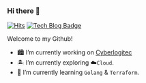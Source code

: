 ### Hi there 👋

[![Hits](https://hits.seeyoufarm.com/api/count/incr/badge.svg?url=https%3A%2F%2Fgithub.com%2Fbobphul&count_bg=%2379C83D&title_bg=%23555555&icon=mixcloud.svg&icon_color=%23E7E7E7&title=hits&edge_flat=false)](https://hits.seeyoufarm.com) [![Tech Blog Badge](http://img.shields.io/badge/-Tech%20blog-black?style=flat-square&logo=github&link=https://bobphul.gitbook.io/library/)](https://bobphul.gitbook.io/library/)

Welcome to my Github!
- 🏙 I’m currently working on [Cyberlogitec](https://www.cyberlogitec.com)
- 🏝 I’m currently exploring ☁`Cloud`.
- 🌱 I’m currently learning `Golang` & `Terraform`.

<!--
Welcome to my Github! I like `Linux` and `FOSS`, and I'm exploring `Cloud Tech`  ☁️

<br>
<p align="center">
Check out my repos ⬇️  
</p>

**bobphul/bobphul** is a ✨ _special_ ✨ repository because its `README.md` (this file) appears on your GitHub profile.

Here are some ideas to get you started:

- 🔭 I’m currently working on ...
- 🌱 I’m currently learning ...
- 👯 I’m looking to collaborate on ...
- 🤔 I’m looking for help with ...
- 💬 Ask me about ...
- 📫 How to reach me: ...
- 😄 Pronouns: ...
- ⚡ Fun fact: ...
-->
